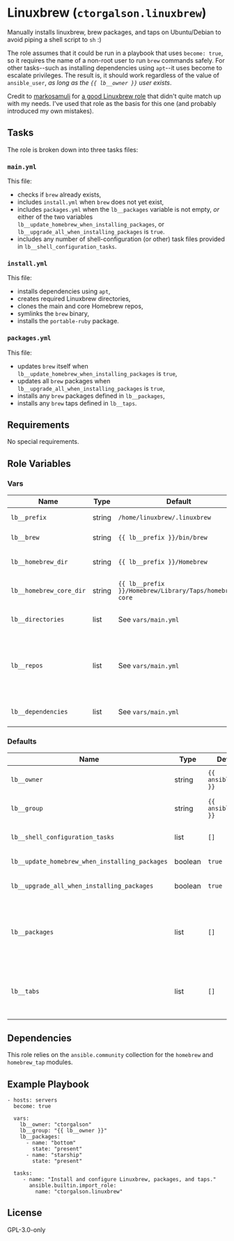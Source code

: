 # Linuxbrew (`ctorgalson.linuxbrew`)

Manually installs linuxbrew, brew packages, and taps on Ubuntu/Debian to avoid
piping a shell script to `sh` :)

The role assumes that it could be run in a playbook that uses `become: true`,
so it requires the name of a non-root user to run `brew` commands safely. For
other tasks--such as installing dependencies using `apt`--it uses become to
escalate privileges. The result is, it should work regardless of the value of
`ansible_user`, _as long as the `{{ lb__owner }}` user exists_.

Credit to [markosamuli](https://github.com/markosamuli) for [a good Linuxbrew
role](https://github.com/markosamuli/ansible-linuxbrew) that didn't quite match
up with my needs. I've used that role as the basis for this one (and probably
introduced my own mistakes).

## Tasks

The role is broken down into three tasks files:

### `main.yml`

This file:

  - checks if `brew` already exists,
  - includes `install.yml` when `brew` does not yet exist,
  - includes `packages.yml` when the `lb__packages` variable is not empty, _or_
    either of the two variables `lb__update_homebrew_when_installing_packages`,
    or `lb__upgrade_all_when_installing_packages` is `true`.
  - includes any number of shell-configuration (or other) task files provided
    in `lb__shell_configuration_tasks`.

### `install.yml`

This file:

  - installs dependencies using `apt`,
  - creates required Linuxbrew directories,
  - clones the main and core Homebrew repos,
  - symlinks the `brew` binary,
  - installs the `portable-ruby` package.

### `packages.yml`

This file:

  - updates `brew` itself when `lb__update_homebrew_when_installing_packages`
    is `true`,
  - updates all `brew` packages when `lb__upgrade_all_when_installing_packages`
    is `true`,
  - installs any `brew` packages defined in `lb__packages`,
  - installs any `brew` taps defined in `lb__taps`.

## Requirements

No special requirements.

## Role Variables

### Vars

| Name | Type | Default | Description |
|------|------|---------|-------------|
| `lb__prefix`            | string | `/home/linuxbrew/.linuxbrew`                           | Location for all `brew` related files. |
| `lb__brew`              | string | `{{ lb__prefix }}/bin/brew`                            | Path to the `brew` binary. |
| `lb__homebrew_dir`      | string | `{{ lb__prefix }}/Homebrew`                            | Path to the Homebrew repo directory. |
| `lb__homebrew_core_dir` | string | `{{ lb__prefix }}/Homebrew/Library/Taps/homebrew-core` | Path to the Homebrew core repo directory. |
| `lb__directories      ` | list   | See `vars/main.yml`                                    | List of directories to be created in `lb__prefix` dir. |
| `lb__repos`             | list   | See `vars/main.yml`                                    | List of repos to be cloned during install. Each item must have `repo`, `dest`, and `version` properties suitable for `ansible.builtin.git`. |
| `lb__dependencies`      | list   | See `vars/main.yml`                                    | List of apt packages required for `brew` install and use. |

### Defaults

| Name | Type | Default | Description |
|------|------|---------|-------------|
| `lb__owner`                                    | string  | `{{ ansible_user }}` | The name of the owner for the `{{ lb__prefix }}` directory and contents. |
| `lb__group`                                    | string  | `{{ ansible_user }}` | The name of the group for the `{{ lb__prefix }}` directory and contents. |
| `lb__shell_configuration_tasks`                | list    | `[]`                 | A list of paths to Ansible task include files to be run after the basic installation. |
| `lb__update_homebrew_when_installing_packages` | boolean | `true`               | Whether or not to update `brew` when installing new pacakges. |
| `lb__upgrade_all_when_installing_packages`     | boolean | `true`               | Whether or not to upgrade Linuxbrew package when installing new pacakges. |
| `lb__packages`                                 | list    | `[]`                 | A list of Linuxbrew packages to install. Each item must specify a `name` property, and can have optional `state`, `path`, and `install_options` properties suitable for `ansible.community.homebrew`. | 
| `lb__tabs`                                     | list    | `[]`                 | A list of Linuxbrew taps to install. Each item must specify a `name` property, and can have `state`, `path`, and `url` properties suitable for `ansible.community.homebrew_tap`. |

## Dependencies

This role relies on the `ansible.community` collection for the `homebrew` and
`homebrew_tap` modules.


## Example Playbook

    - hosts: servers
      become: true
      
      vars:
        lb__owner: "ctorgalson"
        lb__group: "{{ lb__owner }}"
        lb__packages:
          - name: "bottom"
            state: "present"
          - name: "starship"
            state: "present"

      tasks:
         - name: "Install and configure Linuxbrew, packages, and taps."
           ansible.builtin.import_role:
             name: "ctorgalson.linuxbrew"

## License

GPL-3.0-only
